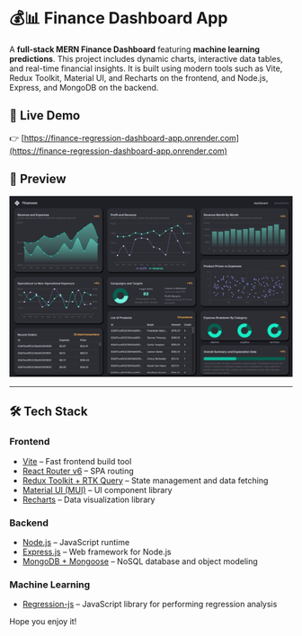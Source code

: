 # 💰📊 Finance Dashboard App

A **full-stack MERN Finance Dashboard** featuring **machine learning predictions**. This project includes dynamic charts, interactive data tables, and real-time financial insights. It is built using modern tools such as Vite, Redux Toolkit, Material UI, and Recharts on the frontend, and Node.js, Express, and MongoDB on the backend.

## 🚀 Live Demo

👉 [https://finance-regression-dashboard-app.onrender.com](https://finance-regression-dashboard-app.onrender.com)

## 📸 Preview

![Dashboard Screenshot](./client/assets/finanseerapp.jpg)

---

## 🛠️ Tech Stack

### Frontend
- [Vite](https://vitejs.dev/guide/) – Fast frontend build tool
- [React Router v6](https://reactrouter.com/en/v6.3.0/getting-started/overview) – SPA routing
- [Redux Toolkit + RTK Query](https://redux-toolkit.js.org/rtk-query/overview) – State management and data fetching
- [Material UI (MUI)](https://mui.com/material-ui/getting-started/) – UI component library
- [Recharts](https://recharts.org/en-US/) – Data visualization library

### Backend
- [Node.js](https://nodejs.org/en/download/) – JavaScript runtime
- [Express.js](https://expressjs.com/) – Web framework for Node.js
- [MongoDB + Mongoose](https://mongoosejs.com/) – NoSQL database and object modeling

### Machine Learning
- [Regression-js](https://github.com/Tom-Alexander/regression-js) – JavaScript library for performing regression analysis

Hope you enjoy it!
